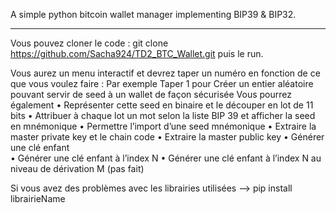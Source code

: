 A simple python bitcoin wallet manager implementing BIP39 & BIP32.



************************************************************************************************************************************************



Vous pouvez cloner le code : git clone https://github.com/Sacha924/TD2_BTC_Wallet.git
puis le run.

Vous aurez un menu interactif et devrez taper un numéro en fonction de ce que vous voulez faire :
Par exemple Taper 1 pour Créer un entier aléatoire pouvant servir de seed  à un wallet de façon sécurisée
Vous pourrez également
• Représenter cette seed en binaire et le découper en lot de 11 bits 
• Attribuer à chaque lot un mot selon la  liste BIP 39 et afficher la seed en  mnémonique 
• Permettre l’import d’une seed  mnémonique 
• Extraire la master private key et le chain  code 
• Extraire la master public key 
• Générer une clé enfant  
• Générer une clé enfant à l’index N 
• Générer une clé enfant  à l’index N au niveau de dérivation M (pas fait)

Si vous avez des problèmes avec les librairies utilisées --> pip install librairieName
